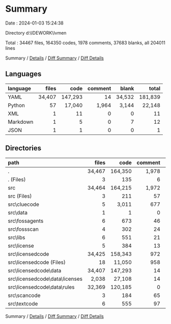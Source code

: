 # Summary

Date : 2024-01-03 15:24:38

Directory d:\\IDEWORK\\lvmen

Total : 34467 files,  164350 codes, 1978 comments, 37683 blanks, all 204011 lines

Summary / [Details](details.md) / [Diff Summary](diff.md) / [Diff Details](diff-details.md)

## Languages
| language | files | code | comment | blank | total |
| :--- | ---: | ---: | ---: | ---: | ---: |
| YAML | 34,407 | 147,293 | 14 | 34,532 | 181,839 |
| Python | 57 | 17,040 | 1,964 | 3,144 | 22,148 |
| XML | 1 | 11 | 0 | 0 | 11 |
| Markdown | 1 | 5 | 0 | 7 | 12 |
| JSON | 1 | 1 | 0 | 0 | 1 |

## Directories
| path | files | code | comment | blank | total |
| :--- | ---: | ---: | ---: | ---: | ---: |
| . | 34,467 | 164,350 | 1,978 | 37,683 | 204,011 |
| . (Files) | 3 | 135 | 6 | 32 | 173 |
| src | 34,464 | 164,215 | 1,972 | 37,651 | 203,838 |
| src (Files) | 3 | 211 | 57 | 50 | 318 |
| src\\cluecode | 5 | 3,011 | 677 | 832 | 4,520 |
| src\\data | 1 | 1 | 0 | 0 | 1 |
| src\\fossagents | 6 | 673 | 46 | 137 | 856 |
| src\\fossscan | 4 | 302 | 24 | 58 | 384 |
| src\\libs | 6 | 551 | 21 | 129 | 701 |
| src\\license | 5 | 384 | 13 | 81 | 478 |
| src\\licensedcode | 34,425 | 158,343 | 972 | 36,161 | 195,476 |
| src\\licensedcode (Files) | 18 | 11,050 | 958 | 1,629 | 13,637 |
| src\\licensedcode\\data | 34,407 | 147,293 | 14 | 34,532 | 181,839 |
| src\\licensedcode\\data\\licenses | 2,038 | 27,108 | 14 | 2,030 | 29,152 |
| src\\licensedcode\\data\\rules | 32,369 | 120,185 | 0 | 32,502 | 152,687 |
| src\\scancode | 3 | 184 | 65 | 52 | 301 |
| src\\textcode | 6 | 555 | 97 | 151 | 803 |

Summary / [Details](details.md) / [Diff Summary](diff.md) / [Diff Details](diff-details.md)